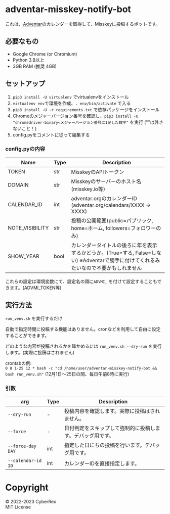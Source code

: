 # adventar-misskey-notify-bot
これは、[Adventar](https://adventar.org/)のカレンダーを取得して、Misskeyに投稿するボットです。

## 必要なもの
- Google Chrome (or Chromium)
- Python 3.8以上
- 3GB RAM (推奨 4GB)

## セットアップ
1. `pip3 install -U virtualenv` でvirtualenvをインストール
2. `virtualenv env`で環境を作成、`. env/bin/activate` で入る
3. `pip3 install -U -r requirements.txt` で依存パッケージをインストール
4. Chromeのメジャーバージョン番号を確認し、`pip3 install -U "chromedriver-binary<メジャーバージョン番号に1足した数字"` を実行 (""は外さないこと！)
5. config.pyをコメントに従って編集する

### config.pyの内容
|Name|Type|Description|
|------|------|------|
|TOKEN|str|MisskeyのAPIトークン|
|DOMAIN|str|Misskeyのサーバーのホスト名(misskey.io等)|
|CALENDAR_ID|int|adventar.orgのカレンダーID (adventar.org/calendars/XXXX → XXXX)
|NOTE_VISIBILITY|str|投稿の公開範囲(public=パブリック, home=ホーム, followers=フォロワーのみ)|
|SHOW_YEAR|bool|カレンダータイトルの後ろに年を表示するかどうか。(True=する, False=しない) ※Adventarで勝手に付けてくれるみたいなので不要かもしれません|

これらの設定は環境変数にて、設定名の頭に`ADVMI_` を付けて設定することもできます。(ADVMI_TOKEN等)

## 実行方法
`run_venv.sh` を実行するだけ

自動で指定時間に投稿する機能はありません。cronなどを利用して自由に設定することができます。

どのような内容が投稿されるかを確かめるには `run_venv.sh --dry-run` を実行します。(実際に投稿はされません)

crontabの例:<br>
`0 8 1-25 12 * bash -c "cd /home/user/adventar-misskey-notify-bot && bash run_venv.sh"` (12月1日〜25日の間、毎日午前8時に実行)

### 引数
|arg|Type|Description|
|------|------|------|
|`--dry-run`|-|投稿内容を確認します。実際に投稿はされません。|
|`--force`|-|日付判定をスキップして強制的に投稿します。デバッグ用です。|
|`--force-day DAY`|int|指定した日にちの投稿を行います。デバッグ用です。|
|`--calendar-id ID`|int|カレンダーIDを直接指定します。|

# Copyright
&copy; 2022-2023 CyberRex<br>
MIT License